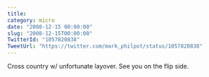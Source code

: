 ```yaml
---
title: 
category: micro
date: "2008-12-15 00:00:00"
slug: "2008-12-15T00:00:00"
TwitterId: "1057820838"
TweetUrl: "https://twitter.com/mark_philpot/status/1057820838"
---
```


Cross country w/ unfortunate layover. See you on the flip side.
